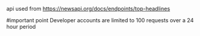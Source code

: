 

api used from 
https://newsapi.org/docs/endpoints/top-headlines

#important point 
 Developer accounts are limited to 100 requests over a 24 hour period 